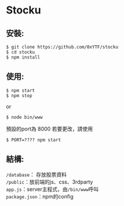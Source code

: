 # Stocku



## 安裝:
```
$ git clone https://github.com/0xYTF/stocku
$ cd stocku
$ npm install
```

## 使用:
```
$ npm start
$ npm stop
```

or
```
$ node bin/www
```

預設的port為 8000
若要更改，請使用
```
$ PORT=???? npm start
```


## 結構:
`/database`： 存放股票資料  
`/public`：放前端的js、css、3rdparty  
`app.js`：server主程式，由`/bin/www`呼叫  
`package.json`：npm的config  
